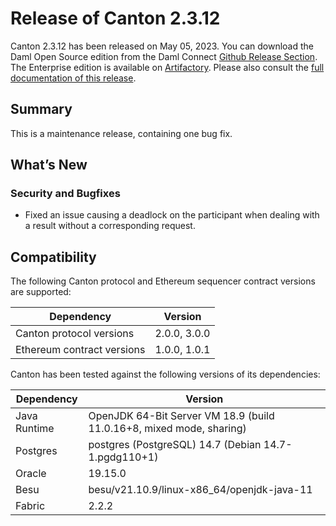 # Release of Canton 2.3.12

Canton 2.3.12 has been released on May 05, 2023. You can download the Daml Open Source edition from the Daml Connect [Github Release Section](https://github.com/digital-asset/daml/releases/tag/v2.3.12). The Enterprise edition is available on [Artifactory](https://digitalasset.jfrog.io/artifactory/canton-enterprise/canton-enterprise-2.3.12.zip).
Please also consult the [full documentation of this release](https://docs.daml.com/2.3.12/canton/about.html).

## Summary

This is a maintenance release, containing one bug fix.

## What’s New

### Security and Bugfixes
- Fixed an issue causing a deadlock on the participant when dealing with a result without a corresponding request.

## Compatibility

The following Canton protocol and Ethereum sequencer contract versions are supported:

| Dependency                 | Version      |
|----------------------------|--------------|
| Canton protocol versions   | 2.0.0, 3.0.0 |
| Ethereum contract versions | 1.0.0, 1.0.1 |

Canton has been tested against the following versions of its dependencies:

| Dependency                 | Version                    |
|----------------------------|----------------------------|
| Java Runtime               | OpenJDK 64-Bit Server VM 18.9 (build 11.0.16+8, mixed mode, sharing)               |
| Postgres                   | postgres (PostgreSQL) 14.7 (Debian 14.7-1.pgdg110+1)           |
| Oracle                     | 19.15.0             |
| Besu                       | besu/v21.10.9/linux-x86_64/openjdk-java-11               |
| Fabric                     | 2.2.2             |
